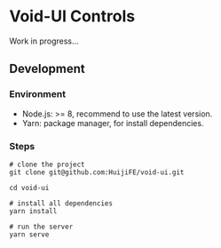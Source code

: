 # Void-UI Controls

Work in progress...

## Development

### Environment

- Node.js: >= 8, recommend to use the latest version.
- Yarn: package manager, for install dependencies.

### Steps

```
# clone the project
git clone git@github.com:HuijiFE/void-ui.git

cd void-ui

# install all dependencies
yarn install

# run the server
yarn serve
```
